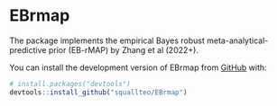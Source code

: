 
# EBrmap

<!-- badges: start -->
<!-- badges: end -->

The package implements the empirical Bayes robust meta-analytical-predictive prior (EB-rMAP) by Zhang et al (2022+). 

You can install the development version of EBrmap from [GitHub](https://github.com/) with:

``` r
# install.packages("devtools")
devtools::install_github("squallteo/EBrmap")
```

